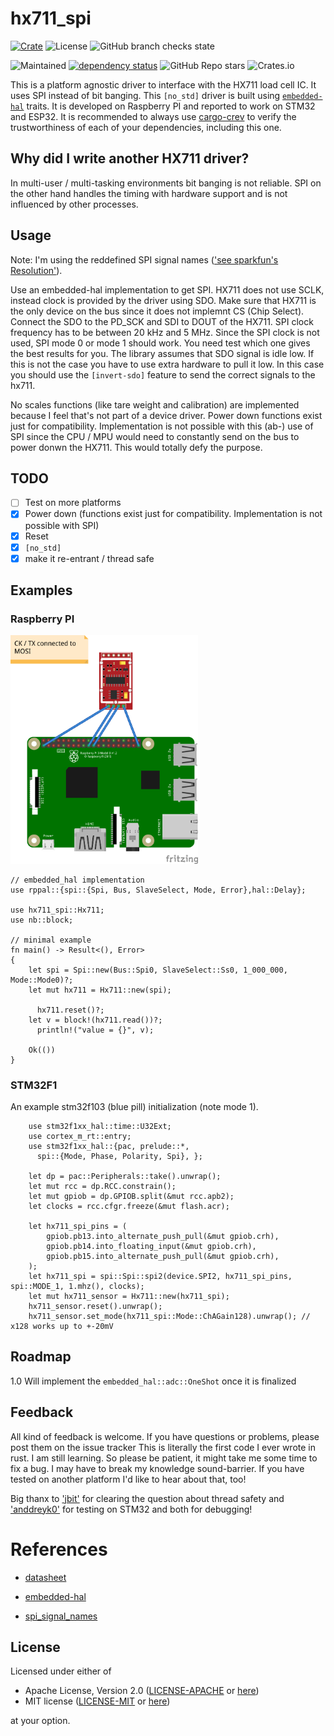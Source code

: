 # hx711_spi

[![Crate](https://img.shields.io/crates/v/hx711_spi?style=plastic)](https://crates.io/crates/hx711_spi)
![License](https://img.shields.io/crates/l/hx711_spi?style=plastic)
![GitHub branch checks state](https://img.shields.io/github/checks-status/crjeder/hx711_spi/release?style=plastic)
<!--![Docs](https://img.shields.io/docsrs/hx711_spi?style=plastic)-->
<!--![LOC](https://img.shields.io/tokei/lines/github/crjeder/hx711_spi?style=plastic)-->
![Maintained](https://img.shields.io/maintenance/yes/2023?style=plastic)
[![dependency status](https://deps.rs/repo/github/crjeder/hx711_spi/status.svg)](https://deps.rs/repo/github/crjeder/hx711_spi)
![GitHub Repo stars](https://img.shields.io/github/stars/crjeder/hx711_spi?style=plastic)
![Crates.io](https://img.shields.io/crates/d/hx711_spi?style=plastic)
<!-- [![crev reviews](https://web.crev.dev/rust-reviews/badge/crev_count/hx711_spi_bb.png)](https://web.crev.dev/rust-reviews/crate/hx711_spi/)-->

This is a platform agnostic driver to interface with the HX711 load cell IC. It uses SPI instead of bit banging.
This `[no_std]` driver is built using [`embedded-hal`][2] traits.
It is developed on Raspberry PI and reported to work on STM32 and ESP32.
It is recommended to always use [cargo-crev](https://github.com/crev-dev/cargo-crev)
to verify the trustworthiness of each of your dependencies, including this one.

## Why did I write another HX711 driver?
In multi-user / multi-tasking environments bit banging is not reliable. SPI on the other hand handles the timing with hardware support and is not influenced by other processes.

## Usage
Note: I'm using the reddefined SPI signal names (['see sparkfun's Resolution'][3]).

Use an embedded-hal implementation to get SPI.
HX711 does not use SCLK, instead clock is provided by the driver using SDO. Make sure
that HX711 is the only device on the bus since it does not implemnt CS (Chip Select).
Connect the SDO to the PD_SCK and SDI to DOUT of the HX711. SPI clock frequency
has to be between 20 kHz and 5 MHz.
Since the SPI clock is not used, SPI mode 0 or mode 1 should work. You need
test which one gives the best results for you.
The library assumes that SDO signal is idle low. If this is not the case you have to use extra hardware to pull it low. In this case you should use the ```[invert-sdo]``` feature to send the correct signals to the hx711.

No scales functions (like tare weight and calibration) are implemented because I feel that's not part of a device driver.
Power down functions exist just for compatibility. Implementation is not possible with this (ab-) use of SPI since the CPU / MPU would need to constantly send on the bus to power donwn the HX711. This would totally defy the purpose.

## TODO

  - [ ] Test on more platforms
  - [X] Power down (functions exist just for compatibility. Implementation is not possible with SPI)
  - [X] Reset
  - [X] `[no_std]`
  - [X] make it re-entrant / thread safe

## Examples
### Raspberry PI
[<img src="examples/hx711_spi_bb.png" width="300">](examples/hx711_spi.fzz)
```text
// embedded_hal implementation
use rppal::{spi::{Spi, Bus, SlaveSelect, Mode, Error},hal::Delay};

use hx711_spi::Hx711;
use nb::block;

// minimal example
fn main() -> Result<(), Error>
{
    let spi = Spi::new(Bus::Spi0, SlaveSelect::Ss0, 1_000_000, Mode::Mode0)?;
    let mut hx711 = Hx711::new(spi);

	  hx711.reset()?;
    let v = block!(hx711.read())?;
 	  println!("value = {}", v);

    Ok(())
}
```

### STM32F1
An example stm32f103 (blue pill) initialization (note mode 1).

```text
    use stm32f1xx_hal::time::U32Ext;
    use cortex_m_rt::entry;
    use stm32f1xx_hal::{pac, prelude::*,
      spi::{Mode, Phase, Polarity, Spi}, };

    let dp = pac::Peripherals::take().unwrap();
    let mut rcc = dp.RCC.constrain();
    let mut gpiob = dp.GPIOB.split(&mut rcc.apb2);
    let clocks = rcc.cfgr.freeze(&mut flash.acr);

    let hx711_spi_pins = (
        gpiob.pb13.into_alternate_push_pull(&mut gpiob.crh),
        gpiob.pb14.into_floating_input(&mut gpiob.crh),
        gpiob.pb15.into_alternate_push_pull(&mut gpiob.crh),
    );
    let hx711_spi = spi::Spi::spi2(device.SPI2, hx711_spi_pins, spi::MODE_1, 1.mhz(), clocks);
    let mut hx711_sensor = Hx711::new(hx711_spi);
    hx711_sensor.reset().unwrap();
    hx711_sensor.set_mode(hx711_spi::Mode::ChAGain128).unwrap(); // x128 works up to +-20mV
```

## Roadmap
1.0 Will implement the ```embedded_hal::adc::OneShot``` once it is finalized

## Feedback
All kind of feedback is welcome. If you have questions or problems, please post them on the issue tracker
This is literally the first code I ever wrote in rust. I am still learning. So please be patient, it might take me some time to fix a bug. I may have to break my knowledge sound-barrier.
If you have tested on another platform I'd like to hear about that, too!

Big thanx to ['jbit'](https://github.com/jbit) for clearing the question about thread safety
and ['anddreyk0'](https://github.com/andreyk0) for testing on STM32 and both for debugging!


# References

  - [datasheet][1]

[1]: https://cdn.sparkfun.com/datasheets/Sensors/ForceFlex/hx711_english.pdf

  - [embedded-hal][2]

[2]: https://github.com/rust-embedded/embedded-hal

  - [spi_signal_names][3]

[3]: https://www.sparkfun.com/spi_signal_names

## License

Licensed under either of

  - Apache License, Version 2.0 ([LICENSE-APACHE](LICENSE-APACHE) or
  [here](http://www.apache.org/licenses/LICENSE-2.0))
  - MIT license ([LICENSE-MIT](LICENSE-MIT) or [here](http://opensource.org/licenses/MIT))

at your option.
